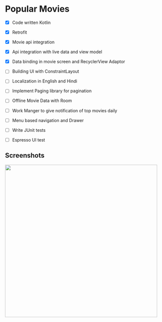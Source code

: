 # Popular Movies

- [X] Code written Kotlin
- [X] Retrofit
- [X] Movie api integration
- [X] Api integration with live data and view model
- [X] Data binding in movie screen and RecyclerView Adaptor
- [ ] Building UI with ConstraintLayout
- [ ] Localization in English and Hindi
- [ ] Implement Paging library for pagination
- [ ] Offline Movie Data with Room
- [ ] Work Manger to give notification of top movies daily
- [ ] Menu based navigation and Drawer
- [ ] Write JUnit tests
- [ ] Espresso UI test 


## Screenshots
<img src="https://raw.githubusercontent.com/ashishrawat2911/Android-PopularMovies/master/screenshots/popularmovies.png" height = 500>
